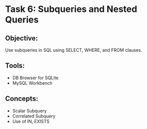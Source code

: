 # Task 6: Subqueries and Nested Queries

## Objective:
Use subqueries in SQL using SELECT, WHERE, and FROM clauses.

## Tools:
- DB Browser for SQLite
- MySQL Workbench

## Concepts:
- Scalar Subquery
- Correlated Subquery
- Use of IN, EXISTS


